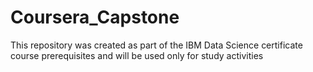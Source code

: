 # Coursera_Capstone
This repository was created as part of the IBM Data Science certificate course prerequisites and will be used only for study activities
